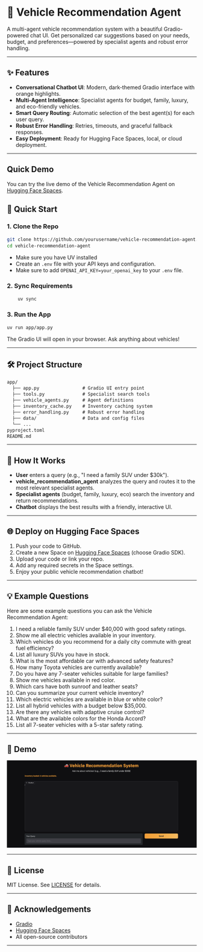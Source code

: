 # 🚗 Vehicle Recommendation Agent

A multi-agent vehicle recommendation system with a beautiful Gradio-powered chat UI. Get personalized car suggestions based on your needs, budget, and preferences—powered by specialist agents and robust error handling.

---

## ✨ Features

- **Conversational Chatbot UI**: Modern, dark-themed Gradio interface with orange highlights.
- **Multi-Agent Intelligence**: Specialist agents for budget, family, luxury, and eco-friendly vehicles.
- **Smart Query Routing**: Automatic selection of the best agent(s) for each user query.
- **Robust Error Handling**: Retries, timeouts, and graceful fallback responses.
- **Easy Deployment**: Ready for Hugging Face Spaces, local, or cloud deployment.

---
## Quick Demo
 You can try the live demo of the Vehicle Recommendation Agent on [Hugging Face Spaces](https://huggingface.co/spaces/DarshanR15/vehicle-recommendation-agent).

## 🚀 Quick Start

### 1. Clone the Repo
```sh
git clone https://github.com/yourusername/vehicle-recommendation-agent.git
cd vehicle-recommendation-agent
```

- Make sure you have UV installed
- Create an `.env` file with your API keys and configuration.
- Make sure to add `OPENAI_API_KEY=your_openai_key` to your `.env` file.

### 2. Sync Requirements
```sh
    uv sync
```

### 3. Run the App
```sh
uv run app/app.py
```

The Gradio UI will open in your browser. Ask anything about vehicles!

---

## 🛠️ Project Structure

```
app/
  ├── app.py                # Gradio UI entry point
  ├── tools.py              # Specialist search tools
  ├── vehicle_agents.py     # Agent definitions
  ├── inventory_cache.py    # Inventory caching system
  ├── error_handling.py     # Robust error handling
  ├── data/                 # Data and config files
  └── ...
pyproject.toml
README.md
```

---

## 🤖 How It Works

- **User** enters a query (e.g., "I need a family SUV under $30k").
- **vehicle_recommendation_agent** analyzes the query and routes it to the most relevant specialist agents.
- **Specialist agents** (budget, family, luxury, eco) search the inventory and return recommendations.
- **Chatbot** displays the best results with a friendly, interactive UI.

---

## 🌐 Deploy on Hugging Face Spaces

1. Push your code to GitHub.
2. Create a new Space on [Hugging Face Spaces](https://huggingface.co/spaces) (choose Gradio SDK).
3. Upload your code or link your repo.
4. Add any required secrets in the Space settings.
5. Enjoy your public vehicle recommendation chatbot!

---

## 💡 Example Questions

Here are some example questions you can ask the Vehicle Recommendation Agent:

1. I need a reliable family SUV under $40,000 with good safety ratings.
2. Show me all electric vehicles available in your inventory.
3. Which vehicles do you recommend for a daily city commute with great fuel efficiency?
4. List all luxury SUVs you have in stock.
5. What is the most affordable car with advanced safety features?
6. How many Toyota vehicles are currently available?
7. Do you have any 7-seater vehicles suitable for large families?
8. Show me vehicles available in red color.
9. Which cars have both sunroof and leather seats?
10. Can you summarize your current vehicle inventory?
11. Which electric vehicles are available in blue or white color?
12. List all hybrid vehicles with a budget below $35,000.
13. Are there any vehicles with adaptive cruise control?
14. What are the available colors for the Honda Accord?
15. List all 7-seater vehicles with a 5-star safety rating.

---

## 📸 Demo

![Vehicle Recommendation Agent Chatbot](vehicle_recommendation_agent_chatbot.png)

---

## 📄 License

MIT License. See [LICENSE](LICENSE) for details.

---

## 🙏 Acknowledgements

- [Gradio](https://gradio.app/)
- [Hugging Face Spaces](https://huggingface.co/spaces)
- All open-source contributors

---